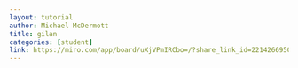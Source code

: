 ```yaml
---
layout: tutorial
author: Michael McDermott
title: gilan
categories: [student]
link: https://miro.com/app/board/uXjVPmIRCbo=/?share_link_id=221426695031
---
```

